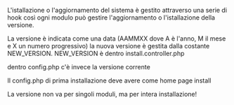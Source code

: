 L'istallazione o l'aggiornamento del sistema è gestito attraverso una serie di hook così ogni modulo può gestire l'aggiornamento o l'istallazione della versione.

La versione è indicata come una data (AAMMXX dove A è l'anno, M il mese e X un numero progressivo)
la nuova versione è gestita dalla costante NEW_VERSION.
NEW_VERSION è dentro install.controller.php

dentro config.php c'è invece la versione corrente

Il config.php di prima installazione deve avere come home page install

La versione non va per singoli moduli, ma per intera installazione!